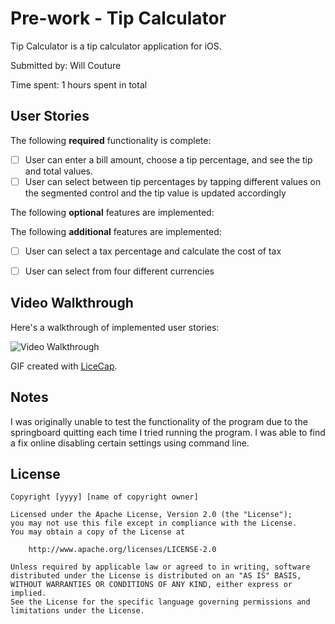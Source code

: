 # Pre-work - Tip Calculator

Tip Calculator is a tip calculator application for iOS.

Submitted by: Will Couture

Time spent: 1 hours spent in total

## User Stories

The following **required** functionality is complete:

* [ ] User can enter a bill amount, choose a tip percentage, and see the tip and total values.
* [ ] User can select between tip percentages by tapping different values on the segmented control and the tip value is updated accordingly

The following **optional** features are implemented:

The following **additional** features are implemented:

* [ ] User can select a tax percentage and calculate the cost of tax
* [ ] User can select from four different currencies


## Video Walkthrough

Here's a walkthrough of implemented user stories:

<img src='![](https://imgur.com/gallery/6fiBfnQ)' title='Video Walkthrough' width='' alt='Video Walkthrough' />

GIF created with [LiceCap](http://www.cockos.com/licecap/).

## Notes

I was originally unable to test the functionality of the program due to the springboard quitting each time I tried running the program. I was able to find a fix online disabling certain settings using command line.

## License

    Copyright [yyyy] [name of copyright owner]

    Licensed under the Apache License, Version 2.0 (the "License");
    you may not use this file except in compliance with the License.
    You may obtain a copy of the License at

        http://www.apache.org/licenses/LICENSE-2.0

    Unless required by applicable law or agreed to in writing, software
    distributed under the License is distributed on an "AS IS" BASIS,
    WITHOUT WARRANTIES OR CONDITIONS OF ANY KIND, either express or implied.
    See the License for the specific language governing permissions and
    limitations under the License.
